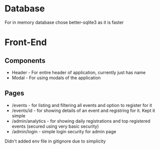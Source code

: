 # Database
For in memory database chose better-sqlite3 as it is faster

# Front-End

## Components
- Header - For entire header of application, currently just has name
- Modal - For using modals of the application

## Pages
- /events - for listing and filtering all events and option to register for it
- /events/id - for showing details of an event and registring for it. Kept it simple
- /admin/analytics - for showing daily registrations and top registered events (secured using very basic security)
- /admin/login - simple login security for admin page

Didn't added env file in gitignore due to simplicity
